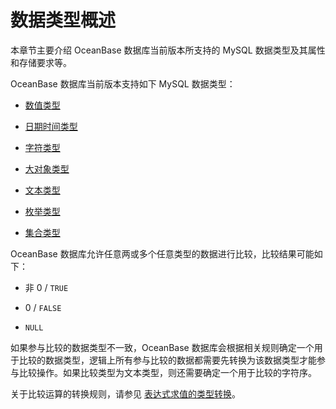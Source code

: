 数据类型概述 
===========================

本章节主要介绍 OceanBase 数据库当前版本所支持的 MySQL 数据类型及其属性和存储要求等。

OceanBase 数据库当前版本支持如下 MySQL 数据类型：

* [数值类型](/zh-CN/10.sql-reference/1.sql-reference-elements/1.sql-reference-data-types/2.numeric-data-types/1.overview-of-numeric-data-types.md)

  

* [日期时间类型](/zh-CN/10.sql-reference/1.sql-reference-elements/1.sql-reference-data-types/3.date-and-time-data-types/1.overview-of-date-and-time-data-types.md)

  

* [字符类型](/zh-CN/10.sql-reference/1.sql-reference-elements/1.sql-reference-data-types/4.character-data-types/1.overview-of-character-data-types.md)

  

* [大对象类型](/zh-CN/10.sql-reference/1.sql-reference-elements/1.sql-reference-data-types/5.blob-and-text-data-types/1.overview-of-blob-and-text-data-types.md)

  

* [文本类型](/zh-CN/10.sql-reference/1.sql-reference-elements/1.sql-reference-data-types/5.blob-and-text-data-types/1.overview-of-blob-and-text-data-types.md)

  

* [枚举类型](/zh-CN/10.sql-reference/1.sql-reference-elements/1.sql-reference-data-types/6.enumeration-data-type.md)

  

* [集合类型](/zh-CN/10.sql-reference/1.sql-reference-elements/1.sql-reference-data-types/7.set-data-type.md)

  




OceanBase 数据库允许任意两或多个任意类型的数据进行比较，比较结果可能如下：

* 非 0 / `TRUE`

  

* 0 / `FALSE`

  

* `NULL`

  




如果参与比较的数据类型不一致，OceanBase 数据库会根据相关规则确定一个用于比较的数据类型，逻辑上所有参与比较的数据都需要先转换为该数据类型才能参与比较操作。如果比较类型为文本类型，则还需要确定一个用于比较的字符序。

关于比较运算的转换规则，请参见 [表达式求值的类型转换](/zh-CN/10.sql-reference/1.sql-reference-elements/2.sql-reference-expressions/3.type-conversion-in-expression-evaluation.md)。

